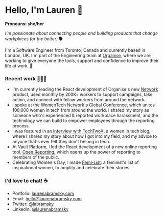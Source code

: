 <h1>Hello, I'm Lauren 👋</h1>

**Pronouns: she/her**

*I’m passionate about connecting people and building products that change workplaces for the better.* 🗣 

I'm a Software Engineer from Toronto, Canada and currently based in London, UK. I'm part of the Engineering team at [Organise](http://organise.network), where we are working to give everyone the tools, support and confidence to improve their life at work. 📣


### Recent work 👩🏻‍💻  

* I'm currently leading the React development of Organise's new [Network](https://app.organise.network/) product, used monthly by 200K+ workers to  support campaigns, take action, and connect with fellow workers from around the network.
* I spoke at the [WomenTech Network's Global Conference](https://www.womentech.net/speaker/Lauren/Abramsky/57900), which unites 100,000 women in tech from around the world. I shared my story as someone who's experienced & reported workplace harassment, and the technology we can build to empower employees through the reporting process.
* I was featured in an [interview with TechTwoX](https://techtwox.com/lauren-abramsky/), a women in tech blog, where I shared my story about how I got into my field, and my advice to anyone that's ever felt they don't belong in tech.
* At Vault Platform, I led the React development of a new online reporting tool, [Open Reporting](https://vaultplatform.com/vault-open-reporting-enables-speak-up-platform-for-entire-business-ecosystem), which opens up the power of reporting to members of the public.
* Celebrating Women's Day, I made [Femi-List](http://www.laurenabramsky.com/femi-list/): a feminist's list of inspirational women, to amplify and celebrate their stories.

### I'd love to chat! ☕️

* Portfolio: [laurenabramsky.com](https://www.laurenabramsky.com/)
* Email: [hello@laurenabramsky.com](mailto:hello@laurenabramsky.com)
* Twitter: [@labramsky](https://twitter.com/labramsky)
* LinkedIn: [@laurenabramsky](https://www.linkedin.com/in/laurenabramsky/)



<!--
**labramsky/labramsky** is a ✨ _special_ ✨ repository because its `README.md` (this file) appears on your GitHub profile.

Here are some ideas to get you started:

- 🔭 I’m currently working on ...
- 🌱 I’m currently learning ...
- 👯 I’m looking to collaborate on ...
- 🤔 I’m looking for help with ...
- 💬 Ask me about ...
- 📫 How to reach me: ...
- 😄 Pronouns: ...
- ⚡ Fun fact: ...
-->
